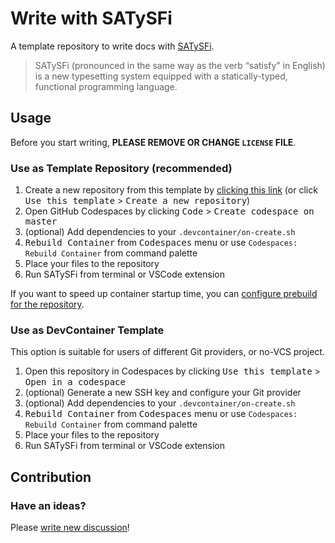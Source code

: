 # Write with SATySFi

A template repository to write docs with [SATySFi](https://github.com/gfngfn/SATySFi).

> SATySFi (pronounced in the same way as the verb “satisfy” in English) is a new typesetting system equipped with a statically-typed, functional programming language.

## Usage

Before you start writing, **PLEASE REMOVE OR CHANGE `LICENSE` FILE**.

### Use as Template Repository (recommended)

1. Create a new repository from this template by [clicking this link](https://github.com/new?template_name=write-with-satysfi&template_owner=kyori19) (or click <kbd>Use this template</kbd> > <kbd>Create a new repository</kbd>)
2. Open GitHub Codespaces by clicking <kbd>Code</kbd> > <kbd>Create codespace on master</kbd>
3. (optional) Add dependencies to your `.devcontainer/on-create.sh`
4. <kbd>Rebuild Container</kbd> from <kbd>Codespaces</kbd> menu or use `Codespaces: Rebuild Container` from command palette
5. Place your files to the repository
6. Run SATySFi from terminal or VSCode extension

If you want to speed up container startup time, you can [configure prebuild for the repository](https://docs.github.com/en/codespaces/prebuilding-your-codespaces/configuring-prebuilds).

### Use as DevContainer Template

This option is suitable for users of different Git providers, or no-VCS project.

1. Open this repository in Codespaces by clicking <kbd>Use this template</kbd> > <kbd>Open in a codespace</kbd>
2. (optional) Generate a new SSH key and configure your Git provider
3. (optional) Add dependencies to your `.devcontainer/on-create.sh`
4. <kbd>Rebuild Container</kbd> from <kbd>Codespaces</kbd> menu or use `Codespaces: Rebuild Container` from command palette
5. Place your files to the repository
6. Run SATySFi from terminal or VSCode extension

## Contribution

### Have an ideas?

Please [write new discussion](https://github.com/kyori19/write-with-satysfi/discussions)!
